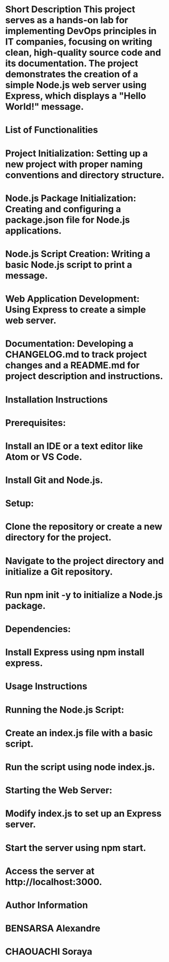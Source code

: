# Short Description This project serves as a hands-on lab for implementing DevOps principles in IT companies, focusing on writing clean, high-quality source code and its documentation. The project demonstrates the creation of a simple Node.js web server using Express, which displays a "Hello World!" message.

# List of Functionalities
# Project Initialization: Setting up a new project with proper naming conventions and directory structure.
# Node.js Package Initialization: Creating and configuring a package.json file for Node.js applications.
# Node.js Script Creation: Writing a basic Node.js script to print a message.
# Web Application Development: Using Express to create a simple web server.
# Documentation: Developing a CHANGELOG.md to track project changes and a README.md for project description and instructions.



# Installation Instructions
# Prerequisites:
# Install an IDE or a text editor like Atom or VS Code.
# Install Git and Node.js.
# Setup:

# Clone the repository or create a new directory for the project.
# Navigate to the project directory and initialize a Git repository.
# Run npm init -y to initialize a Node.js package.
# Dependencies:

# Install Express using npm install express.
# Usage Instructions
# Running the Node.js Script:

# Create an index.js file with a basic script.
# Run the script using node index.js.
# Starting the Web Server:

# Modify index.js to set up an Express server.
# Start the server using npm start.
# Access the server at http://localhost:3000.



# Author Information
# BENSARSA Alexandre 
# CHAOUACHI Soraya  
